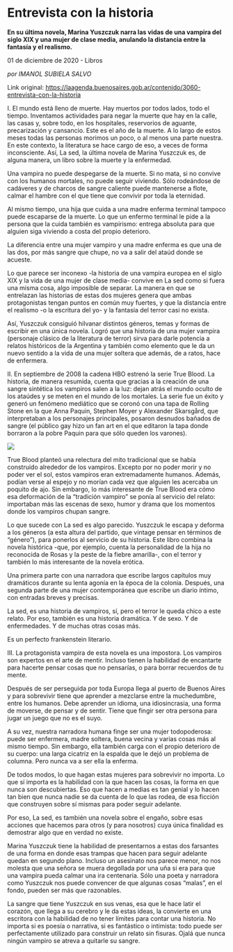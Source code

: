 # Entrevista con la historia

**En su última novela, Marina Yuszczuk narra las vidas de una vampira del siglo XIX y una mujer de clase media, anulando la distancia entre la fantasía y el realismo.**

01 de diciembre de 2020 - Libros

_por IMANOL SUBIELA SALVO_

Link original: https://laagenda.buenosaires.gob.ar/contenido/3060-entrevista-con-la-historia



 I.
El mundo está lleno de muerte. Hay muertos por todos lados, todo el tiempo. Inventamos actividades para negar la muerte que hay en la calle, las casas y, sobre todo, en los hospitales, reservorios de aguante, precarización y cansancio. Este es el año de la muerte. A lo largo de estos meses todas las personas morimos un poco, o al menos una parte nuestra. En este contexto, la literatura se hace cargo de eso, a veces de forma inconsciente. Así, La sed, la última novela de Marina Yuszczuk es, de alguna manera, un libro sobre la muerte y la enfermedad.
 



Una vampira no puede despegarse de la muerte. Si no mata, si no convive con los humanos mortales, no puede seguir viviendo. Sólo rodeándose de cadáveres y de charcos de sangre caliente puede mantenerse a flote, calmar el hambre con el que tiene que convivir por toda la eternidad.




Al mismo tiempo, una hija que cuida a una madre enferma terminal tampoco puede escaparse de la muerte. Lo que un enfermo terminal le pide a la persona que la cuida también es vampirismo: entrega absoluta para que alguien siga viviendo a costa del propio deterioro.




La diferencia entre una mujer vampiro y una madre enferma es que una de las dos, por más sangre que chupe, no va a salir del ataúd donde se acueste.




Lo que parece ser inconexo -la historia de una vampira europea en el siglo XIX y la vida de una mujer de clase media- convive en La sed como si fuera una misma cosa, algo imposible de separar. La manera en que se entrelazan las historias de estas dos mujeres genera que ambas protagonistas tengan puntos en común muy fuertes, y que la distancia entre el realismo -o la escritura del yo- y la fantasía del terror casi no exista.




Así, Yuszczuk consiguió hilvanar distintos géneros, temas y formas de escribir en una única novela. Logró que una historia de una mujer vampira (personaje clásico de la literatura de terror) sirva para darle potencia a relatos históricos de la Argentina y también como elemento que le da un nuevo sentido a la vida de una mujer soltera que además, de a ratos, hace de enfermera.




 II.
En septiembre de 2008 la cadena HBO estrenó la serie True Blood. La historia, de manera resumida, cuenta que gracias a la creación de una sangre sintética los vampiros salen a la luz: dejan atrás el mundo oculto de los ataúdes y se meten en el mundo de los mortales. La serie fue un éxito y generó un fenómeno mediático que se coronó con una tapa de Rolling Stone en la que Anna Paquin, Stephen Moyer y Alexander Skarsgård, que interpretaban a los personajes principales, posaron desnudos bañados de sangre (el público gay hizo un fan art en el que editaron la tapa donde borraron a la pobre Paquin para que sólo queden los varones).
 



![](https://cdn.flowlikemusic.com/files/images/34585/8c16e708-5972-4cf2-9382-bb85f63c06b6.jpg)




True Blood planteó una relectura del mito tradicional que se había construido alrededor de los vampiros. Excepto por no poder morir y no poder ver el sol, estos vampiros eran extremadamente humanos. Además, podían verse al espejo y no morían cada vez que alguien les acercaba un poquito de ajo. Sin embargo, lo más interesante de True Blood era cómo esa deformación de la “tradición vampiro” se ponía al servicio del relato: importaban más las escenas de sexo, humor y drama que los momentos donde los vampiros chupan sangre.




Lo que sucede con La sed es algo parecido. Yuszczuk le escapa y deforma a los géneros (a esta altura del partido, que vintage pensar en términos de “género”), para ponerlos al servicio de su historia. Este libro combina la novela histórica -que, por ejemplo, cuenta la personalidad de la hija no reconocida de Rosas y la peste de la fiebre amarilla-, con el terror y también lo más interesante de la novela erótica.




Una primera parte con una narradora que escribe largos capítulos muy dramáticos durante su lenta agonía en la época de la colonia. Después, una segunda parte de una mujer contemporánea que escribe un diario íntimo, con entradas breves y precisas.




La sed, es una historia de vampiros, sí, pero el terror le queda chico a este relato. Por eso, también es una historia dramática. Y de sexo. Y de enfermedades. Y de muchas otras cosas más.




Es un perfecto frankenstein literario.




 III.
La protagonista vampira de esta novela es una impostora. Los vampiros son expertos en el arte de mentir. Incluso tienen la habilidad de encantarte para hacerte pensar cosas que no pensarías, o para borrar recuerdos de tu mente.
 



Después de ser perseguida por toda Europa llega al puerto de Buenos Aires y para sobrevivir tiene que aprender a mezclarse entre la muchedumbre, entre los humanos. Debe aprender un idioma, una idiosincrasia, una forma de moverse, de pensar y de sentir. Tiene que fingir ser otra persona para jugar un juego que no es el suyo.




A su vez, nuestra narradora humana finge ser una mujer todopoderosa: puede ser enfermera, madre soltera, buena vecina y varias cosas más al mismo tiempo. Sin embargo, ella también carga con el propio deterioro de su cuerpo: una larga cicatriz en la espalda que le dejó un problema de columna. Pero nunca va a ser ella la enferma.




De todos modos, lo que hagan estas mujeres para sobrevivir no importa. Lo que sí importa es la habilidad con la que hacen las cosas, la forma en que nunca son descubiertas. Eso que hacen a medias es tan genial y lo hacen tan bien que nunca nadie se da cuenta de lo que las rodea, de esa ficción que construyen sobre sí mismas para poder seguir adelante.




Por eso, La sed, es también una novela sobre el engaño, sobre esas acciones que hacemos para otros (y para nosotros) cuya única finalidad es demostrar algo que en verdad no existe.




Marina Yuszczuk tiene la habilidad de presentarnos a estas dos farsantes de una forma en donde esas trampas que hacen para seguir adelante quedan en segundo plano. Incluso un asesinato nos parece menor, no nos molesta que una señora se muera degollada por una uña si era para que una vampira pueda calmar una ira centenaria. Sólo una poeta y narradora como Yuszczuk nos puede convencer de que algunas cosas “malas”, en el fondo, pueden ser más que razonables.




La sangre que tiene Yuszczuk en sus venas, esa que le hace latir el corazón, que llega a su cerebro y le da estas ideas, la convierte en una escritora con la habilidad de no tener límites para contar una historia. No importa si es poesía o narrativa, si es fantástico o intimista: todo puede ser perfectamente utilizado para construir un relato sin fisuras. Ojalá que nunca ningún vampiro se atreva a quitarle su sangre.



